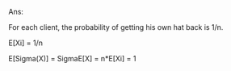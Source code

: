 Ans:

For each client, the probability of getting his own hat back is 1/n.

E[Xi] = 1/n

E[Sigma(X)] = SigmaE[X] = n*E[Xi] = 1
